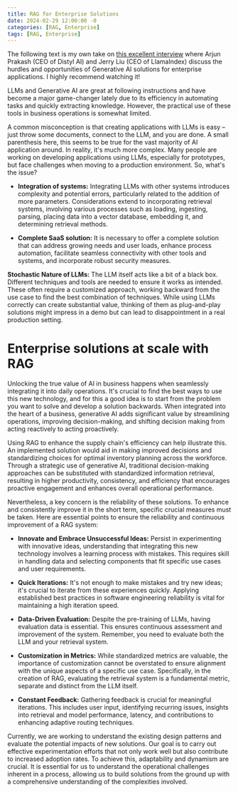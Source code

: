 ```yaml
---
title: RAG for Enterprise Solutions
date: 2024-02-29 12:00:00 -0
categories: [RAG, Enterprise]
tags: [RAG, Enterprise]
---
```


The following text is my own take on [this excellent interview](https://youtu.be/cuxl5g4WEe4?si=vU-jFaDEGVx1oEUs) where Arjun Prakash (CEO of Distyl AI) and Jerry Liu (CEO of LlamaIndex) discuss the hurdles and opportunities of Generative AI solutions for enterprise applications. I highly recommend watching it!

LLMs and Generative AI are great at following instructions and have become a major game-changer lately due to its efficiency in automating tasks and quickly extracting knowledge. However, the practical use of these tools in business operations is somewhat limited.

A common misconception is that creating applications with LLMs is easy – just throw some documents, connect to the LLM, and you are done. A small parenthesis here, this seems to be true for the vast majority of AI application around. In reality, it's much more complex. Many people are working on developing applications using LLMs, especially for prototypes, but face challenges when moving to a production environment. So, what's the issue?

- **Integration of systems:** Integrating LLMs with other systems introduces complexity and potential errors, particularly related to the addition of more parameters. Considerations extend to incorporating retrieval systems, involving various processes such as loading, ingesting, parsing, placing data into a vector database, embedding it, and determining retrieval methods.

- **Complete SaaS solution:** It is necessary to offer a complete solution that can address growing needs and user loads, enhance process automation, facilitate seamless connectivity with other tools and systems, and incorporate robust security measures.

**Stochastic Nature of LLMs:** The LLM itself acts like a bit of a black box. Different techniques and tools are needed to ensure it works as intended. These often require a customized approach, working backward from the use case to find the best combination of techniques. While using LLMs correctly can create substantial value, thinking of them as plug-and-play solutions might impress in a demo but can lead to disappointment in a real production setting.

# Enterprise solutions at scale with RAG

Unlocking the true value of AI in business happens when seamlessly integrating it into daily operations. It's crucial to find the best ways to use this new technology, and for this a good idea is to start from the problem you want to solve and develop a solution backwards. When integrated into the heart of a business, generative AI adds significant value by streamlining operations, improving decision-making, and shifting decision making from acting reactively to acting proactively.

Using RAG to enhance the supply chain's efficiency can help illustrate this. An implemented solution would aid in making improved decisions and standardizing choices for optimal inventory planning across the workforce. Through a strategic use of generative AI, traditional decision-making approaches can be substituted with standardized information retrieval, resulting in higher productivity, consistency, and efficiency that encourages proactive engagement and enhances overall operational performance.

Nevertheless, a key concern is the reliability of these solutions. To enhance and consistently improve it in the short term, specific crucial measures must be taken. Here are essential points to ensure the reliability and continuous improvement of a RAG system:

- **Innovate and Embrace Unsuccessful Ideas:** Persist in experimenting with innovative ideas, understanding that integrating this new technology involves a learning process with mistakes. This requires skill in handling data and selecting components that fit specific use cases and user requirements.

- **Quick Iterations:** It's not enough to make mistakes and try new ideas; it's crucial to iterate from these experiences quickly. Applying established best practices in software engineering reliability is vital for maintaining a high iteration speed.

- **Data-Driven Evaluation:** Despite the pre-training of LLMs, having evaluation data is essential. This ensures continuous assessment and improvement of the system. Remember, you need to evaluate both the LLM and your retrieval system.

- **Customization in Metrics:** While standardized metrics are valuable, the importance of customization cannot be overstated to ensure alignment with the unique aspects of a specific use case. Specifically, in the creation of RAG, evaluating the retrieval system is a fundamental metric, separate and distinct from the LLM itself.

- **Constant Feedback:** Gathering feedback is crucial for meaningful iterations. This includes user input, identifying recurring issues, insights into retrieval and model performance, latency, and contributions to enhancing adaptive routing techniques.

Currently, we are working to understand the existing design patterns and evaluate the potential impacts of new solutions. Our goal is to carry out effective experimentation efforts that not only work well but also contribute to increased adoption rates. To achieve this, adaptability and dynamism are crucial. It is essential for us to understand the operational challenges inherent in a process, allowing us to build solutions from the ground up with a comprehensive understanding of the complexities involved.